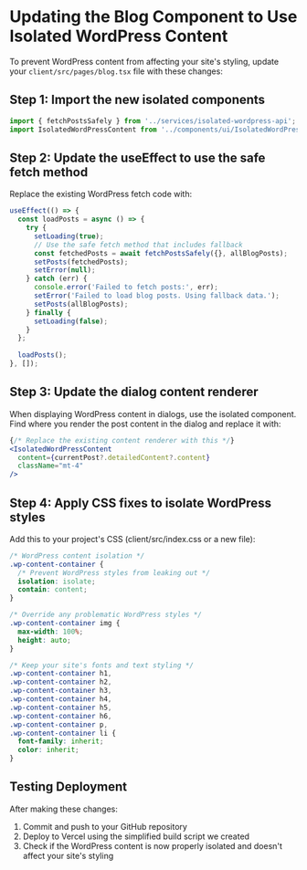 # Updating the Blog Component to Use Isolated WordPress Content

To prevent WordPress content from affecting your site's styling, update your `client/src/pages/blog.tsx` file with these changes:

## Step 1: Import the new isolated components

```jsx
import { fetchPostsSafely } from '../services/isolated-wordpress-api';
import IsolatedWordPressContent from '../components/ui/IsolatedWordPressContent';
```

## Step 2: Update the useEffect to use the safe fetch method

Replace the existing WordPress fetch code with:

```jsx
useEffect(() => {
  const loadPosts = async () => {
    try {
      setLoading(true);
      // Use the safe fetch method that includes fallback
      const fetchedPosts = await fetchPostsSafely({}, allBlogPosts);
      setPosts(fetchedPosts);
      setError(null);
    } catch (err) {
      console.error('Failed to fetch posts:', err);
      setError('Failed to load blog posts. Using fallback data.');
      setPosts(allBlogPosts);
    } finally {
      setLoading(false);
    }
  };
  
  loadPosts();
}, []);
```

## Step 3: Update the dialog content renderer

When displaying WordPress content in dialogs, use the isolated component. Find where you render the post content in the dialog and replace it with:

```jsx
{/* Replace the existing content renderer with this */}
<IsolatedWordPressContent 
  content={currentPost?.detailedContent?.content} 
  className="mt-4"
/>
```

## Step 4: Apply CSS fixes to isolate WordPress styles

Add this to your project's CSS (client/src/index.css or a new file):

```css
/* WordPress content isolation */
.wp-content-container {
  /* Prevent WordPress styles from leaking out */
  isolation: isolate;
  contain: content;
}

/* Override any problematic WordPress styles */
.wp-content-container img {
  max-width: 100%;
  height: auto;
}

/* Keep your site's fonts and text styling */
.wp-content-container h1, 
.wp-content-container h2, 
.wp-content-container h3, 
.wp-content-container h4, 
.wp-content-container h5, 
.wp-content-container h6,
.wp-content-container p,
.wp-content-container li {
  font-family: inherit;
  color: inherit;
}
```

## Testing Deployment

After making these changes:

1. Commit and push to your GitHub repository
2. Deploy to Vercel using the simplified build script we created
3. Check if the WordPress content is now properly isolated and doesn't affect your site's styling
